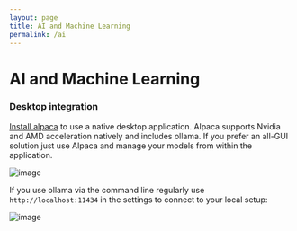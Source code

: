 ```yaml
---
layout: page
title: AI and Machine Learning
permalink: /ai
---
```


# AI and Machine Learning

### Desktop integration

[Install alpaca](https://flathub.org/apps/com.jeffser.Alpaca) to use a native desktop application. Alpaca supports Nvidia and AMD acceleration natively and includes ollama. If you prefer an all-GUI solution just use Alpaca and manage your models from within the application.

![image](https://github.com/user-attachments/assets/9fd38164-e2a9-4da1-9bcd-29e0e7add071)

If you use ollama via the command line regularly use `http://localhost:11434` in the settings to connect to your local setup:

![image](https://github.com/user-attachments/assets/01a34931-1154-4272-b509-e78b6788ddc6)

